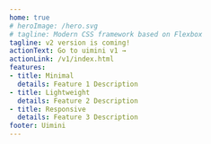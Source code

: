 ```yaml
---
home: true
# heroImage: /hero.svg
# tagline: Modern CSS framework based on Flexbox
tagline: v2 version is coming!
actionText: Go to uimini v1 →
actionLink: /v1/index.html
features:
- title: Minimal
  details: Feature 1 Description
- title: Lightweight
  details: Feature 2 Description
- title: Responsive
  details: Feature 3 Description
footer: Uimini
---
```

